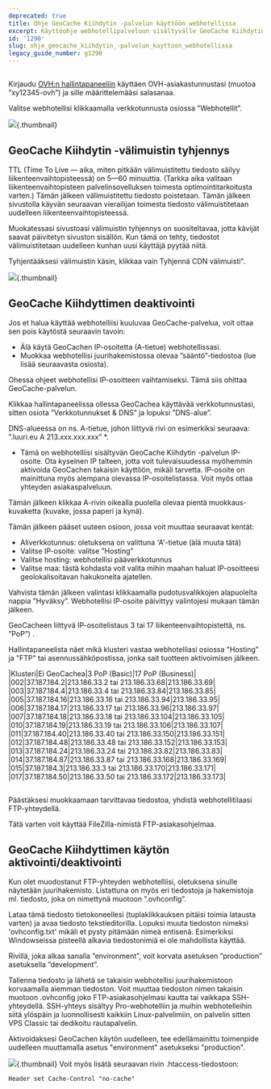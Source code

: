 ```yaml
---
deprecated: true
title: Ohje GeoCache Kiihdytin -palvelun käyttöön webhotellissa
excerpt: Käyttöohje webhotellipalveluun sisältyvälle GeoCache Kiihdytin -palvelulle
id: '1290'
slug: ohje_geocache_kiihdytin_-palvelun_kayttoon_webhotellissa
legacy_guide_number: g1290
---
```



## 
Kirjaudu [OVH:n hallintapaneeliin](https://www.ovh.com/manager/) käyttäen OVH-asiakastunnustasi (muotoa ”xy12345-ovh”) ja sille määrittelemääsi salasanaa.

Valitse webhotellisi klikkaamalla verkkotunnusta osiossa ”Webhotellit”.

![](images/img_2904.jpg){.thumbnail}


## GeoCache Kiihdytin -välimuistin tyhjennys
TTL (Time To Live — aika, miten pitkään välimuistitettu tiedosto säilyy liikenteenvaihtopisteessä) on 5—60 minuuttia. (Tarkka aika valitaan liikenteenvaihtopisteen palvelinsovelluksen toimesta optimointitarkoitusta varten.) Tämän jälkeen välimuistitettu tiedosto poistetaan. Tämän jälkeen sivustolla käyvän seuraavan vierailijan toimesta tiedosto välimuistitetaan uudelleen liikenteenvaihtopisteessä.

Muokatessasi sivustoasi välimuistin tyhjennys on suositeltavaa, jotta kävijät saavat päivitetyn sivuston sisällön. Kun tämä on tehty, tiedostot välimuistitetaan uudelleen kunhan uusi käyttäjä pyytää niitä.

Tyhjentääksesi välimuistin käsin, klikkaa vain Tyhjennä CDN välimuisti”.

![](images/img_2957.jpg){.thumbnail}


## GeoCache Kiihdyttimen deaktivointi
Jos et halua käyttää webhotelliisi kuuluvaa GeoCache-palvelua, voit ottaa sen pois käytöstä seuraavin tavoin:


- Älä käytä GeoCachen IP-osoitetta (A-tietue) webhotellissasi.
- Muokkaa webhotellisi juurihakemistossa olevaa ”sääntö”-tiedostoa (lue lisää seuraavasta osiosta).


Ohessa ohjeet webhotellisi IP-osoitteen vaihtamiseksi. Tämä siis ohittaa GeoCache-palvelun.

Klikkaa hallintapaneelissa ollessa GeoCachea käyttävää verkkotunnustasi, sitten osiota ”Verkkotunnukset & DNS” ja lopuksi ”DNS-alue”.

DNS-alueessa on ns. A-tietue, johon liittyvä rivi on esimerkiksi seuraava: ”.luuri.eu  A  213.xxx.xxx.xxx” *.

* Tämä on webhotelliisi sisältyvän GeoCache Kiihdytin -palvelun IP-osoite. Ota kyseinen IP talteen, jotta voit tulevaisuudessa myöhemmin aktivoida GeoCachen takaisin käyttöön, mikäli tarvetta. IP-osoite on mainittuna myös alempana olevassa IP-osoitelistassa. Voit myös ottaa yhteyden asiakaspalveluun. 

Tämän jälkeen klikkaa A-rivin oikealla puolella olevaa pientä muokkaus-kuvaketta (kuvake, jossa paperi ja kynä).

Tämän jälkeen pääset uuteen osioon, jossa voit muuttaa seuraavat kentät:


- Aliverkkotunnus: oletuksena on valittuna 'A'-tietue (älä muuta tätä)
- Valitse IP-osoite: valitse ”Hosting”
- Valitse hosting: webhotellisi pääverkkotunnus
- Valitse maa: tästä kohdasta voit valita mihin maahan haluat IP-osoitteesi geolokalisoitavan hakukoneita ajatellen.


Vahvista tämän jälkeen valintasi klikkaamalla pudotusvalikkojen alapuolelta nappia ”Hyväksy”. Webhotellisi IP-osoite päivittyy valintojesi mukaan tämän jälkeen.

GeoCacheen liittyvä IP-osoitelistaus 3 tai 17 liikenteenvaihtopistettä, ns. ”PoP”) .

Hallintapaneelista näet mikä klusteri vastaa webhotelliasi osiossa "Hosting" ja "FTP" tai asennussähköpostissa, jonka sait tuotteen aktivoimisen jälkeen.

|Klusteri|Ei GeoCachea|3 PoP (Basic)|17 PoP (Business)|
|002|37.187.184.2|213.186.33.2 tai 213.186.33.68|213.186.33.69|
|003|37.187.184.4|213.186.33.4 tai 213.186.33.84|213.186.33.85|
|005|37.187.184.16|213.186.33.16 tai 213.186.33.94|213.186.33.95|
|006|37.187.184.17|213.186.33.17 tai 213.186.33.96|213.186.33.97|
|007|37.187.184.18|213.186.33.18 tai 213.186.33.104|213.186.33.105|
|010|37.187.184.19|213.186.33.19 tai 213.186.33.106|213.186.33.107|
|011|37.187.184.40|213.186.33.40 tai 213.186.33.150|213.186.33.151|
|012|37.187.184.48|213.186.33.48 tai 213.186.33.152|213.186.33.153|
|013|37.187.184.24|213.186.33.24 tai 213.186.33.82|213.186.33.83|
|014|37.187.184.87|213.186.33.87 tai 213.186.33.168|213.186.33.169|
|015|37.187.184.3|213.186.33.3 tai 213.186.33.170|213.186.33.171|
|017|37.187.184.50|213.186.33.50 tai 213.186.33.172|213.186.33.173|




## 
Päästäksesi muokkaamaan tarvittavaa tiedostoa, yhdistä webhotellitilaasi FTP-yhteydellä. 

Tätä varten voit käyttää FileZilla-nimistä FTP-asiakasohjelmaa.


## GeoCache Kiihdyttimen käytön aktivointi/deaktivointi
Kun olet muodostanut FTP-yhteyden webhotelliisi, oletuksena sinulle näytetään juurihakemisto. Listattuna on myös eri tiedostoja ja hakemistoja ml. tiedosto, joka on nimettynä muotoon ”.ovhconfig”.

Lataa tämä tiedosto tietokoneellesi (tuplaklikkauksen pitäisi toimia latausta varten) ja avaa tiedosto tekstieditorilla. Lopuksi muuta tiedoston nimeksi 'ovhconfig.txt' mikäli et pysty pitämään nimeä entisenä. Esimerkiksi Windowseissa pisteellä alkavia tiedostonimiä ei ole mahdollista käyttää.

Rivillä, joka alkaa sanalla ”environment”, voit korvata asetuksen ”production” asetuksella ”development”.

Tallenna tiedosto ja lähetä se takaisin webhotellisi juurihakemistoon korvaamalla aiemman tiedoston. Voit muuttaa tiedoston nimen takaisin muotoon .ovhconfig joko FTP-asiakasohjelmasi kautta tai vaikkapa SSH-yhteydellä. SSH-yhteys sisältyy Pro-webhotelliin ja muihin webhotelleihin siitä ylöspäin ja luonnollisesti kaikkiin Linux-palvelimiin, on palvelin sitten VPS Classic tai dedikoitu rautapalvelin.

Aktivoidaksesi GeoCachen käytön uudelleen, tee edellämainittu toimenpide uudelleen muuttamalla asetus "environment" asetukseksi "production".

![](images/img_1207.jpg){.thumbnail}
Voit myös lisätä seuraavan rivin .htaccess-tiedostoon: 
```
Header set Cache-Control "no-cache"
```



